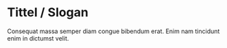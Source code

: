 # Tittel / Slogan

Consequat massa semper diam congue bibendum erat.
Enim nam tincidunt enim in dictumst velit.
